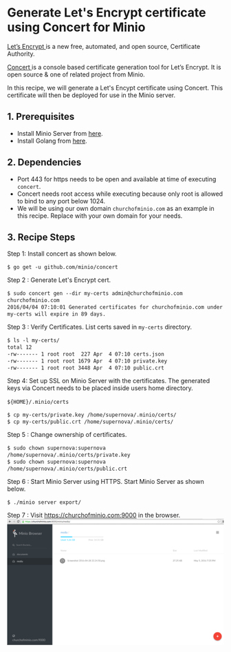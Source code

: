 # Generate Let's Encrypt certificate using Concert for Minio

[Let’s Encrypt ](https://letsencrypt.org/) is a new free, automated, and open source, Certificate Authority.

[Concert ](https://docs.minio.io/docs/concert) is a console based certificate generation tool for  Let’s Encrypt. It is open source & one of related project from Minio.

In this recipe, we will generate a Let's Encypt certificate using Concert. This certificate will then be  deployed for use in the Minio server.

## 1. Prerequisites

* Install Minio Server from [here](https://docs.minio.io/docs/minio ).
* Install Golang from [here](https://docs.minio.io/docs/how-to-install-golang).

## 2. Dependencies
* Port 443 for https needs to be open and available at time of executing `concert`.
* Concert needs root access while executing because only root is allowed to bind to any port below 1024.
* We will be using our own domain ``churchofminio.com``  as an example in this recipe. Replace with your own domain for your needs.

## 3. Recipe Steps

Step 1: Install concert as shown below.
```
$ go get -u github.com/minio/concert

```
Step 2 : Generate Let's Encrypt cert.

```
$ sudo concert gen --dir my-certs admin@churchofminio.com churchofminio.com
2016/04/04 07:10:01 Generated certificates for churchofminio.com under my-certs will expire in 89 days.
```
Step 3 : Verify Certificates.
List certs saved in `my-certs` directory.

```
$ ls -l my-certs/
total 12
-rw------- 1 root root  227 Apr  4 07:10 certs.json
-rw------- 1 root root 1679 Apr  4 07:10 private.key
-rw------- 1 root root 3448 Apr  4 07:10 public.crt
```

Step 4: Set up SSL on Minio Server with the certificates.
The generated keys via Concert needs to be placed inside users home directory.

``${HOME}/.minio/certs``
```
$ cp my-certs/private.key /home/supernova/.minio/certs/
$ cp my-certs/public.crt /home/supernova/.minio/certs/
```

Step 5 : Change ownership of certificates.
```
$ sudo chown supernova:supernova /home/supernova/.minio/certs/private.key
$ sudo chown supernova:supernova /home/supernova/.minio/certs/public.crt
```

Step 6 : Start Minio Server using HTTPS.
Start Minio Server as shown below.
```
$ ./minio server export/
```
Step 7 : Visit https://churchofminio.com:9000 in the browser.
![Screenshot](./assets/letsencrypt-concert-minio.png)
